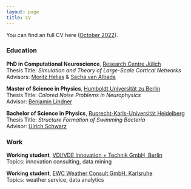 ```yaml
---
layout: page
title: CV
---
```


You can find an full CV here ([October 2022](assets/pdf/CV.pdf)).

### Education

**PhD in Computational Neuroscience**, [Research Centre Jülich](https://www.fz-juelich.de/en)  
Thesis Title: *Simulation and Theory of Large-Scale Cortical Networks*  
Advisors: [Moritz Helias](https://www.fz-juelich.de/en/inm/inm-6/forschung/theory-of-multi-scale-neuronal-networks-b-fg-template) & [Sacha van Albada](https://www.fz-juelich.de/en/inm/inm-6/forschung/theoretical-neuroanatomy-b-fg-template)


**Master of Science in Physics**, [Humboldt Universität zu Berlin](https://www.hu-berlin.de/en)  
Thesis Title: *Colored Noise Problems in Neurophysics*  
Advisor: [Benjamin Lindner](http://people.physik.hu-berlin.de/~neurophys/index.html)

**Bachelor of Science in Physics**, [Ruprecht-Karls-Universität Heidelberg](https://www.uni-heidelberg.de/en)  
Thesis Title: *Structure Formation of Swimming Bacteria*  
Advisor: [Ulrich Schwarz](https://www.thphys.uni-heidelberg.de/~biophys/)

### Work

**Working student**, [VDI/VDE Innovation + Technik GmbH, Berlin](https://vdivde-it.de/en)  
Topics: innovation consulting, data mining

**Working student**, [EWC Weather Consult GmbH, Karlsruhe](https://www.ubimet.com/en/)  
Topics: weather service, data analytics
